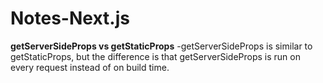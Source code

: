 # Notes-Next.js

**getServerSideProps vs getStaticProps**
-getServerSideProps is similar to getStaticProps, but the difference is that getServerSideProps is run on every request instead of on build time.

